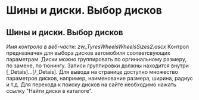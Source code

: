 ﻿---
description: 2.4.7
---
# Шины и диски. Выбор дисков
## Шины и диски. Выбор дисков
*Имя контрола в веб-части: zw_TyresWheelsWheelsSizes2.ascx*
Контрол предназначен для выбора дисков автомобиля соответсвующих параметрам.
Диски можно группировать по оргиниальному размеру, по замене, по тюнингу. Записи группировки должны находится внутри [_Detais]...[/_Detais]. 
Для вывода на странице доступно множество параметров дисков, например, наименование размера, ширина, радиус и т.д.
Для перехода к поиску дисков на сайте необходимо нажать ссылку "Найти диски в каталоге".

